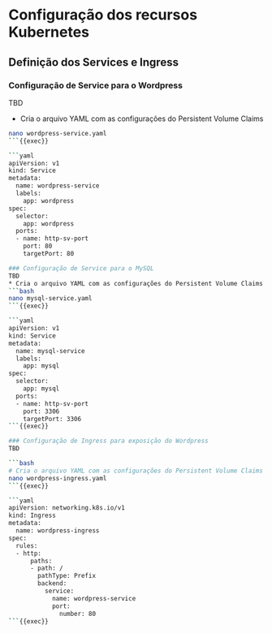 # Configuração dos recursos Kubernetes
## Definição dos Services e Ingress
### Configuração de Service para o Wordpress
TBD
* Cria o arquivo YAML com as configurações do Persistent Volume Claims
```bash
nano wordpress-service.yaml
```{{exec}}

```yaml
apiVersion: v1
kind: Service
metadata:
  name: wordpress-service 
  labels:
    app: wordpress 
spec:
  selector:
    app: wordpress 
  ports:
  - name: http-sv-port 
    port: 80 
    targetPort: 80

### Configuração de Service para o MySQL
TBD
* Cria o arquivo YAML com as configurações do Persistent Volume Claims
```bash
nano mysql-service.yaml
```{{exec}}

```yaml
apiVersion: v1
kind: Service
metadata:
  name: mysql-service 
  labels:
    app: mysql 
spec:
  selector:
    app: mysql 
  ports:
  - name: http-sv-port 
    port: 3306 
    targetPort: 3306
```{{exec}}

### Configuração de Ingress para exposição do Wordpress
TBD

```bash
# Cria o arquivo YAML com as configurações do Persistent Volume Claims
nano wordpress-ingress.yaml
```{{exec}}

```yaml
apiVersion: networking.k8s.io/v1
kind: Ingress 
metadata:
  name: wordpress-ingress
spec:
  rules:
  - http:
      paths:
      - path: /
        pathType: Prefix 
        backend:
          service:
            name: wordpress-service 
            port:
              number: 80 
```{{exec}}
